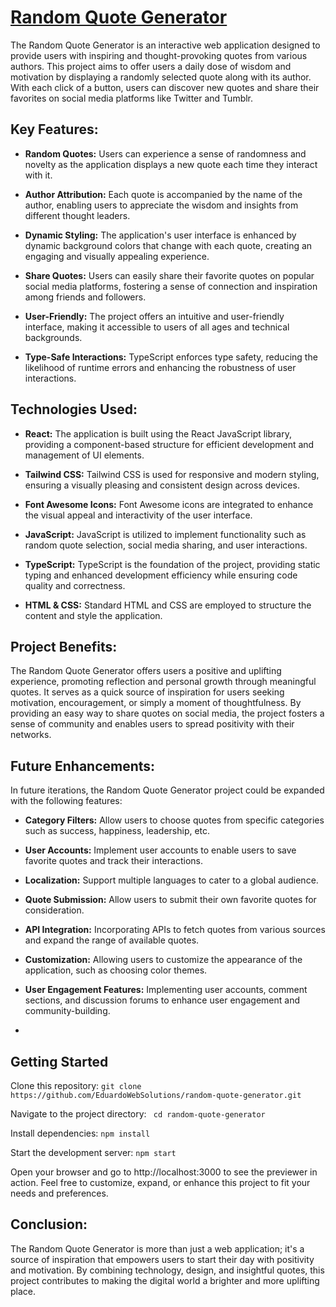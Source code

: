 # <a href="https://eduardowebsolutions.github.io/random-quote-generator/" target="_blank">Random Quote Generator</a>


The Random Quote Generator is an interactive web application designed to provide users with inspiring and thought-provoking quotes from various authors. This project aims to offer users a daily dose of wisdom and motivation by displaying a randomly selected quote along with its author. With each click of a button, users can discover new quotes and share their favorites on social media platforms like Twitter and Tumblr.

## Key Features:

- **Random Quotes:** Users can experience a sense of randomness and novelty as the application displays a new quote each time they interact with it.

- **Author Attribution:** Each quote is accompanied by the name of the author, enabling users to appreciate the wisdom and insights from different thought leaders.

- **Dynamic Styling:** The application's user interface is enhanced by dynamic background colors that change with each quote, creating an engaging and visually appealing experience.

- **Share Quotes:** Users can easily share their favorite quotes on popular social media platforms, fostering a sense of connection and inspiration among friends and followers.

- **User-Friendly:** The project offers an intuitive and user-friendly interface, making it accessible to users of all ages and technical backgrounds.

- **Type-Safe Interactions:** TypeScript enforces type safety, reducing the likelihood of runtime errors and enhancing the robustness of user interactions.

## Technologies Used:

- **React:** The application is built using the React JavaScript library, providing a component-based structure for efficient development and management of UI elements.

- **Tailwind CSS:** Tailwind CSS is used for responsive and modern styling, ensuring a visually pleasing and consistent design across devices.

- **Font Awesome Icons:** Font Awesome icons are integrated to enhance the visual appeal and interactivity of the user interface.

- **JavaScript:** JavaScript is utilized to implement functionality such as random quote selection, social media sharing, and user interactions.

- **TypeScript:** TypeScript is the foundation of the project, providing static typing and enhanced development efficiency while ensuring code quality and correctness.

- **HTML & CSS:** Standard HTML and CSS are employed to structure the content and style the application.

## Project Benefits:
The Random Quote Generator offers users a positive and uplifting experience, promoting reflection and personal growth through meaningful quotes. It serves as a quick source of inspiration for users seeking motivation, encouragement, or simply a moment of thoughtfulness. By providing an easy way to share quotes on social media, the project fosters a sense of community and enables users to spread positivity with their networks.

## Future Enhancements:
In future iterations, the Random Quote Generator project could be expanded with the following features:

- **Category Filters:** Allow users to choose quotes from specific categories such as success, happiness, leadership, etc.

- **User Accounts:** Implement user accounts to enable users to save favorite quotes and track their interactions.

- **Localization:** Support multiple languages to cater to a global audience.

- **Quote Submission:** Allow users to submit their own favorite quotes for consideration.

- **API Integration:** Incorporating APIs to fetch quotes from various sources and expand the range of available quotes.

- **Customization:** Allowing users to customize the appearance of the application, such as choosing color themes.

- **User Engagement Features:** Implementing user accounts, comment sections, and discussion forums to enhance user engagement and community-building.
- 
## Getting Started
Clone this repository: ` git clone https://github.com/EduardoWebSolutions/random-quote-generator.git `

Navigate to the project directory: ` cd random-quote-generator`

Install dependencies: ` npm install `

Start the development server: ` npm start `

Open your browser and go to http://localhost:3000 to see the previewer in action.
Feel free to customize, expand, or enhance this project to fit your needs and preferences.

## Conclusion:
The Random Quote Generator is more than just a web application; it's a source of inspiration that empowers users to start their day with positivity and motivation. By combining technology, design, and insightful quotes, this project contributes to making the digital world a brighter and more uplifting place.
